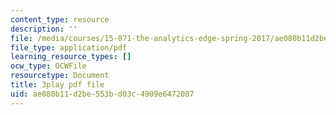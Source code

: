 ```yaml
---
content_type: resource
description: ''
file: /media/courses/15-071-the-analytics-edge-spring-2017/ae080b11d2be553bd03c4909e6472087_mi-pl3_fIfc.pdf
file_type: application/pdf
learning_resource_types: []
ocw_type: OCWFile
resourcetype: Document
title: 3play pdf file
uid: ae080b11-d2be-553b-d03c-4909e6472087
---
```

